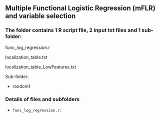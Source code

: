 ## Multiple Functional Logistic Regression (mFLR) and variable selection

### The folder contains 1 R script file, 2 input txt files and 1 sub-folder:

func_log_regression.r

localization_table.txt

localization_table_LowFeatures.txt

Sub-folder:
- random1

### Details of files and subfolders
- `func_log_regression.r`: 


